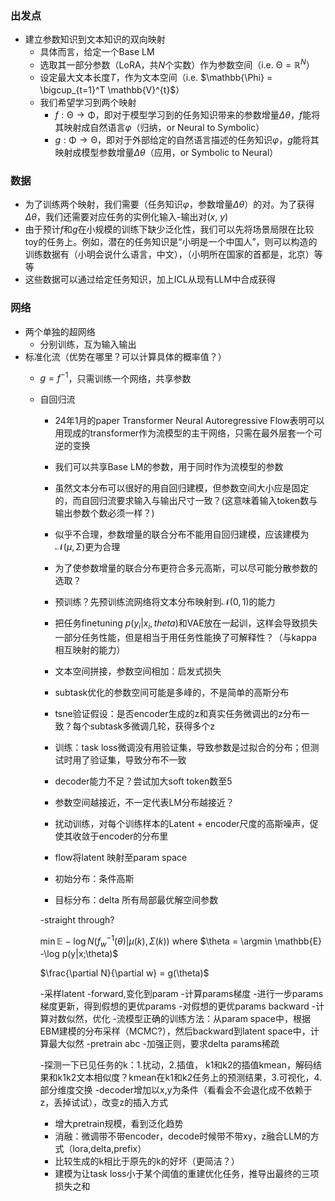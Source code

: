 ### 出发点
+ 建立参数知识到文本知识的双向映射
    - 具体而言，给定一个Base LM
    - 选取其一部分参数（LoRA，共$N$个实数）作为参数空间（i.e. $\mathbb{\Theta} = \mathbb{R}^{N}$）
    - 设定最大文本长度$T$，作为文本空间（i.e. $\mathbb{\Phi} = \bigcup_{t=1}^T \mathbb{V}^{t}$）
    - 我们希望学习到两个映射
        - $f: \mathbb{\Theta} \rightarrow \mathbb{\Phi}$，即对于模型学习到的任务知识带来的参数增量$\Delta \theta$，$f$能将其映射成自然语言$\varphi$（归纳，or Neural to Symbolic）
        - $g: \mathbb{\Phi} \rightarrow \mathbb{\Theta}$，即对于外部给定的自然语言描述的任务知识$\varphi$，$g$能将其映射成模型参数增量$\Delta \theta$（应用，or Symbolic to Neural）

### 数据
+ 为了训练两个映射，我们需要（任务知识$\varphi$，参数增量$\Delta \theta$）的对。为了获得$\Delta \theta$，我们还需要对应任务的实例化输入-输出对($x$, $y$)
+ 由于预计$f$和$g$在小规模的训练下缺少泛化性，我们可以先将场景局限在比较toy的任务上。例如，潜在的任务知识是“小明是一个中国人”，则可以构造的训练数据有（小明会说什么语言，中文），（小明所在国家的首都是，北京）等等
+ 这些数据可以通过给定任务知识，加上ICL从现有LLM中合成获得

### 网络
+ 两个单独的超网络
    - 分别训练，互为输入输出
+ 标准化流（优势在哪里？可以计算具体的概率值？）
    - $g = f^{-1}$，只需训练一个网络，共享参数
    - 自回归流
        - 24年1月的paper Transformer Neural Autoregressive Flow表明可以用现成的transformer作为流模型的主干网络，只需在最外层套一个可逆的变换
        - 我们可以共享Base LM的参数，用于同时作为流模型的参数
        - 虽然文本分布可以很好的用自回归建模，但参数空间大小应是固定的，而自回归流要求输入与输出尺寸一致？(这意味着输入token数与输出参数个数必须一样？)
        - 似乎不合理，参数增量的联合分布不能用自回归建模，应该建模为$\mathcal{N}(\mu, \Sigma)$更为合理
        - 为了使参数增量的联合分布更符合多元高斯，可以尽可能分散参数的选取？
        - 预训练？先预训练流网络将文本分布映射到$\mathcal{N}(0, 1)$的能力

        - 把任务finetuning $p(y_i | x_i, theta)$和VAE放在一起训，这样会导致损失一部分任务性能，但是相当于用任务性能换了可解释性？（与kappa相互映射的能力）
        - 文本空间拼接，参数空间相加：启发式损失
        - subtask优化的参数空间可能是多峰的，不是简单的高斯分布

        - tsne验证假设：是否encoder生成的z和真实任务微调出的z分布一致？每个subtask多微调几轮，获得多个z

        - 训练：task loss微调没有用验证集，导致参数是过拟合的分布；但测试时用了验证集，导致分布不一致
        - decoder能力不足？尝试加大soft token数至5
        - 参数空间越接近，不一定代表LM分布越接近？

        - 扰动训练，对每个训练样本的Latent + encoder尺度的高斯噪声，促使其收敛于encoder的分布里
        - flow将latent 映射至param space
        - 初始分布：条件高斯
        - 目标分布：delta 所有局部最优解空间参数
        
        -straight through?

        $\min \mathbb{E} -\log N(f_{w}^{-1}(\theta) | \mu(k), \Sigma(k))$
        where
        $\theta = \argmin \mathbb{E} -\log p(y|x;\theta)$

        $\frac{\partial N}{\partial w} = g(\theta)$

        -采样latent
        -forward,变化到param
        -计算params梯度
        -进行一步params梯度更新，得到假想的更优params
        -对假想的更优params backward
        -计算对数似然，优化
        -流模型正确的训练方法：从param space中，根据EBM建模的分布采样（MCMC?），然后backward到latent space中，计算最大似然
        -pretrain abc
        -加强正则，要求delta params稀疏

        -探测一下已见任务的k：1.扰动，2.插值， k1和k2的插值kmean，解码结果和k1k2文本相似度？kmean在k1和k2任务上的预测结果，3.可视化，4.部分维度交换
        -decoder增加以x,y为条件（看看会不会退化成不依赖于z，丢掉试试），改变z的插入方式

        - 增大pretrain规模，看到泛化趋势
        - 消融：微调带不带encoder，decode时候带不带xy，z融合LLM的方式（lora,delta,prefix）
        - 比较生成的k相比于原先的k的好坏（更简洁？）
        - 建模为让task loss小于某个阈值的重建优化任务，推导出最终的三项损失之和